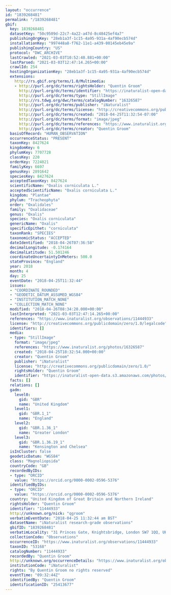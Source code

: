```yaml
---
layout: "occurrence"
id: "1839268481"
permalink: "/1839268481"
gbif:
  key: 1839268481
  datasetKey: "50c9509d-22c7-4a22-a47d-8c48425ef4a7"
  publishingOrgKey: "28eb1a3f-1c15-4a95-931a-4af90ecb574d"
  installationKey: "997448a8-f762-11e1-a439-00145eb45e9a"
  publishingCountry: "US"
  protocol: "DWC_ARCHIVE"
  lastCrawled: "2021-03-03T10:52:40.881+00:00"
  lastParsed: "2021-03-03T12:47:14.265+00:00"
  crawlId: 254
  hostingOrganizationKey: "28eb1a3f-1c15-4a95-931a-4af90ecb574d"
  extensions:
    http://rs.gbif.org/terms/1.0/Multimedia:
    - http://purl.org/dc/terms/rightsHolder: "Quentin Groom"
      http://purl.org/dc/terms/identifier: "https://inaturalist-open-data.s3.amazonaws.com/photos/16326587/original.jpeg?1524728223"
      http://purl.org/dc/terms/type: "StillImage"
      http://rs.tdwg.org/dwc/terms/catalogNumber: "16326587"
      http://purl.org/dc/terms/publisher: "iNaturalist"
      http://purl.org/dc/terms/license: "http://creativecommons.org/publicdomain/zero/1.0/"
      http://purl.org/dc/terms/created: "2018-04-25T11:32:54-07:00"
      http://purl.org/dc/terms/format: "image/jpeg"
      http://purl.org/dc/terms/references: "https://www.inaturalist.org/photos/16326587"
      http://purl.org/dc/terms/creator: "Quentin Groom"
  basisOfRecord: "HUMAN_OBSERVATION"
  occurrenceStatus: "PRESENT"
  taxonKey: 8427624
  kingdomKey: 6
  phylumKey: 7707728
  classKey: 220
  orderKey: 7224021
  familyKey: 6697
  genusKey: 2891642
  speciesKey: 8427624
  acceptedTaxonKey: 8427624
  scientificName: "Oxalis corniculata L."
  acceptedScientificName: "Oxalis corniculata L."
  kingdom: "Plantae"
  phylum: "Tracheophyta"
  order: "Oxalidales"
  family: "Oxalidaceae"
  genus: "Oxalis"
  species: "Oxalis corniculata"
  genericName: "Oxalis"
  specificEpithet: "corniculata"
  taxonRank: "SPECIES"
  taxonomicStatus: "ACCEPTED"
  dateIdentified: "2018-04-26T07:36:58"
  decimalLongitude: -0.174164
  decimalLatitude: 51.501246
  coordinateUncertaintyInMeters: 500.0
  stateProvince: "England"
  year: 2018
  month: 4
  day: 25
  eventDate: "2018-04-25T11:32:44"
  issues:
  - "COORDINATE_ROUNDED"
  - "GEODETIC_DATUM_ASSUMED_WGS84"
  - "INSTITUTION_MATCH_NONE"
  - "COLLECTION_MATCH_NONE"
  modified: "2018-04-26T08:34:20.000+00:00"
  lastInterpreted: "2021-03-03T12:47:14.265+00:00"
  references: "https://www.inaturalist.org/observations/11444933"
  license: "http://creativecommons.org/publicdomain/zero/1.0/legalcode"
  identifiers: []
  media:
  - type: "StillImage"
    format: "image/jpeg"
    references: "https://www.inaturalist.org/photos/16326587"
    created: "2018-04-25T18:32:54.000+00:00"
    creator: "Quentin Groom"
    publisher: "iNaturalist"
    license: "http://creativecommons.org/publicdomain/zero/1.0/"
    rightsHolder: "Quentin Groom"
    identifier: "https://inaturalist-open-data.s3.amazonaws.com/photos/16326587/original.jpeg?1524728223"
  facts: []
  relations: []
  gadm:
    level0:
      gid: "GBR"
      name: "United Kingdom"
    level1:
      gid: "GBR.1_1"
      name: "England"
    level2:
      gid: "GBR.1.36_1"
      name: "Greater London"
    level3:
      gid: "GBR.1.36.19_1"
      name: "Kensington and Chelsea"
  isInCluster: false
  geodeticDatum: "WGS84"
  class: "Magnoliopsida"
  countryCode: "GB"
  recordedByIDs:
  - type: "ORCID"
    value: "https://orcid.org/0000-0002-0596-5376"
  identifiedByIDs:
  - type: "ORCID"
    value: "https://orcid.org/0000-0002-0596-5376"
  country: "United Kingdom of Great Britain and Northern Ireland"
  rightsHolder: "Quentin Groom"
  identifier: "11444933"
  http://unknown.org/nick: "qgroom"
  verbatimEventDate: "2018-04-25 11:32:44 am BST"
  datasetName: "iNaturalist research-grade observations"
  gbifID: "1839268481"
  verbatimLocality: "31 Princes Gate, Knightsbridge, London SW7 1QQ, UK"
  collectionCode: "Observations"
  occurrenceID: "https://www.inaturalist.org/observations/11444933"
  taxonID: "53168"
  catalogNumber: "11444933"
  recordedBy: "Quentin Groom"
  http://unknown.org/occurrenceDetails: "https://www.inaturalist.org/observations/11444933"
  institutionCode: "iNaturalist"
  rights: "By Quentin Groom no rights reserved"
  eventTime: "09:32:44Z"
  identifiedBy: "Quentin Groom"
  identificationID: "25413677"
---
```

